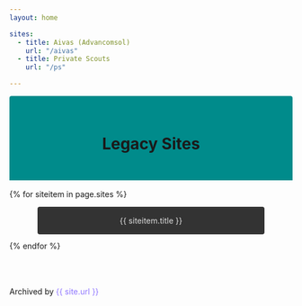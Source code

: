```yaml
---
layout: home

sites:
  - title: Aivas (Advancomsol)
    url: "/aivas"
  - title: Private Scouts
    url: "/ps"

---
```


<div style="width:100%;height:150px;background-color:darkcyan;border-radius:0.25rem 0.25rem 0px 0px;display:flex;align-items:center;justify-content:center;cursor:default;margin-bottom:1rem;">
<h1>Legacy Sites</h1>
</div>

{% for siteitem in page.sites %}
<div style="text-align:center;width:80%;margin:0.75rem auto;">
<a href="{{ site.baseurl }}{{ siteitem.url }}">
<div class="hover" style="padding:1rem 2rem;border-radius:0.25rem;">{{ siteitem.title }}</div>
</a>
</div>
{% endfor %}

<div style="padding-top:4rem;">
Archived by <a href="{{ site.url }}" style="color:#9077ff;">{{ site.url }}</a>
</div>

<style>
a {
  color: #ddd;
  text-decoration: none;
}
.hover {
  background-color:#333;
  transition: all 0.2s ease;
}
.hover:hover {
  background-color:#444;
}
